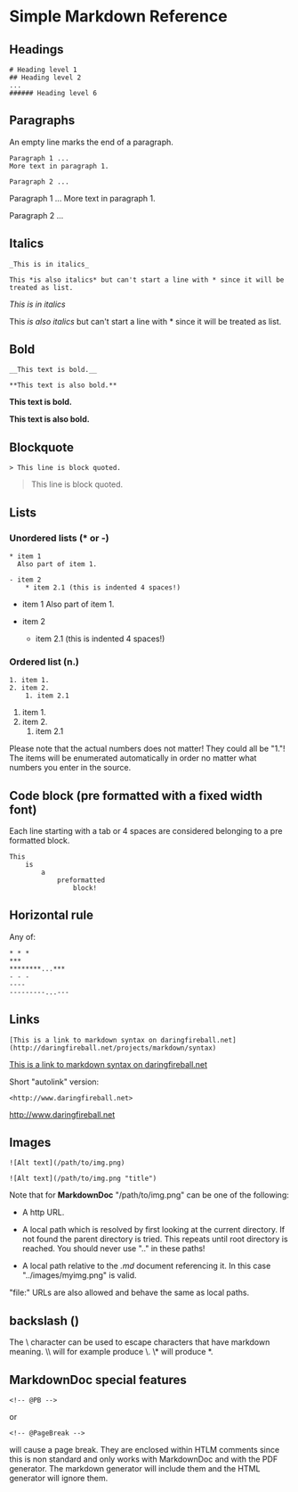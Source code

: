 # Simple Markdown Reference

## Headings

    # Heading level 1
    ## Heading level 2
    ...
    ###### Heading level 6

## Paragraphs

An empty line marks the end of a paragraph. 

    Paragraph 1 ...
    More text in paragraph 1.

    Paragraph 2 ...

Paragraph 1 ...
More text in paragraph 1.

Paragraph 2 ...

##  Italics

    _This is in italics_

    This *is also italics* but can't start a line with * since it will be treated as list.

_This is in italics_

This *is also italics* but can't start a line with * since it will be treated as list.

## Bold

    __This text is bold.__

    **This text is also bold.**

__This text is bold.__

**This text is also bold.**

## Blockquote

    > This line is block quoted.

> This line is block quoted.

## Lists

### Unordered lists (* or -)

    * item 1
      Also part of item 1.

    - item 2
        * item 2.1 (this is indented 4 spaces!)

* item 1
  Also part of item 1.

* item 2
    * item 2.1 (this is indented 4 spaces!)

### Ordered list (n.)

    1. item 1.
    2. item 2.
        1. item 2.1

1. item 1.
2. item 2.
    1. item 2.1

Please note that the actual numbers does not matter! They could all be "1."! The items will be enumerated automatically in order no matter what numbers you enter in the source.

## Code block (pre formatted with a fixed width font)

Each line starting with a tab or 4 spaces are considered belonging to a pre formatted block.

    This
        is
            a
                preformatted
                    block!

## Horizontal rule

Any of:

    * * *
    ***
    ********...***
    - - -
    ----
    ---------...---


## Links

    [This is a link to markdown syntax on daringfireball.net](http://daringfireball.net/projects/markdown/syntax)

[This is a link to markdown syntax on daringfireball.net](https://daringfireball.net/projects/markdown/syntax)

Short "autolink" version:

    <http://www.daringfireball.net>

<http://www.daringfireball.net>

## Images

    ![Alt text](/path/to/img.png)

    ![Alt text](/path/to/img.png "title")

Note that for __MarkdownDoc__ "/path/to/img.png" can be one of the following:

* A http URL.

* A local path which is resolved by first looking at the current directory. If not found the parent directory is tried. This repeats until root directory is reached. You should never use ".." in these paths!

* A local path relative to the _.md_ document referencing it. In this case "../images/myimg.png" is valid.

"file:" URLs are also allowed and behave the same as local paths.


## backslash (\)

The \\ character can be used to escape characters that have markdown meaning. \\\\ will for example produce \\. \\\* will produce \*.

## MarkdownDoc special features

    <!-- @PB -->
    
or

    <!-- @PageBreak -->
    
will cause a page break. They are enclosed within HTLM comments since this is non standard and only works with MarkdownDoc and with the PDF generator. The markdown generator will include them and the HTML generator will ignore them.

